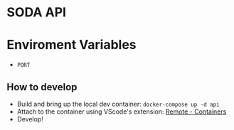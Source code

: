 # SODA API
# Enviroment Variables
- `PORT`


## How to develop
- Build and bring up the local dev container: `docker-compose up -d api`
- Attach to the container using VScode's extension: [Remote - Containers](https://marketplace.visualstudio.com/items?itemName=ms-vscode-remote.remote-containers)
- Develop!
